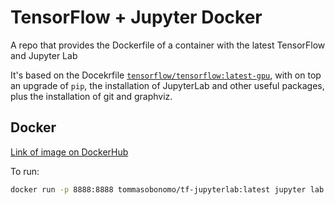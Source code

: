 # TensorFlow + Jupyter Docker
A repo that provides the Dockerfile of a container with the latest TensorFlow and Jupyter Lab

It's based on the Docekrfile [`tensorflow/tensorflow:latest-gpu`](https://hub.docker.com/layers/tensorflow/tensorflow/latest-gpu/images/sha256-3f8f06cdfbc09c54568f191bbc54419b348ecc08dc5e031a53c22c6bba0a252e?context=explore),
with on top an upgrade of `pip`, the installation of JupyterLab and other useful packages, plus the installation of git and graphviz.

## Docker

[Link of image on DockerHub](https://hub.docker.com/repository/docker/tommasobonomo/tf-jupyterlab)

To run:
```bash
docker run -p 8888:8888 tommasobonomo/tf-jupyterlab:latest jupyter lab --allow-root --ip=0.0.0.0  
```

